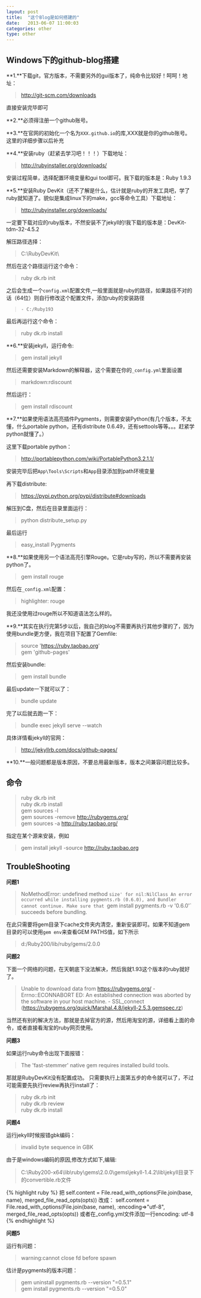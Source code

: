 ```yaml
---
layout: post
title:  "这个Blog是如何搭建的"
date:   2013-06-07 11:00:03
categories: other
type: other
---
```


## Windows下的github-blog搭建

**1.**下载git，官方版本，不需要另外的gui版本了，纯命令比较好！呵呵！地址：

> http://git-scm.com/downloads
  
直接安装完毕即可

**2.**必须得注册一个github账号。

**3.**在官网的初始化一个名为`XXX.github.io`的库,XXX就是你的github账号。这里的详细步骤以后补充

**4.**安装ruby（赶紧去学习吧！！！）下载地址：

> http://rubyinstaller.org/downloads/
  
安装过程简单，选择配置环境变量和gui tool即可。我下载的版本是：Ruby 1.9.3

**5.**安装Ruby DevKit（还不了解是什么，估计就是ruby的开发工具吧，学了ruby就知道了。貌似是集成linux下的make，gcc等命令工具）下载地址：

> http://rubyinstaller.org/downloads/
  
一定要下载对应的ruby版本，不然安装不了jekyll的!我下载的版本是：DevKit-tdm-32-4.5.2

解压路径选择：

> C:\RubyDevKit\

然后在这个路径运行这个命令：

> ruby dk.rb init

之后会生成一个`config.xml`配置文件,一般里面就是ruby的路径，如果路径不对的话（64位）则自行修改这个配置文件，添加ruby的安装路径

> `- C:/Ruby193`
  
最后再运行这个命令：

> ruby dk.rb install

**6.**安装jekyll，运行命令:

> gem install jekyll
  
然后还需要安装Markdown的解释器，这个需要在你的`_config.yml`里面设置

> markdown:rdiscount

然后运行：

> gem install rdiscount

**7.**如果使用语法高亮插件Pygments，则需要安装Python(有几个版本，不太懂，什么portable python，还有distribute 0.6.49，还有settools等等。。。赶紧学python就懂了。）

这里下载portable python：

> http://portablepython.com/wiki/PortablePython3.2.1.1/
  
安装完毕后把`App\Tools\Scripts`和`App`目录添加到path环境变量

再下载distribute:

> https://pypi.python.org/pypi/distribute#downloads
  
解压到C盘，然后在目录里面运行：

> python distribute_setup.py
  
最后运行

>easy_install Pygments

**8.**如果使用另一个语法高亮引擎Rouge。它是ruby写的，所以不需要再安装python了。

>gem install rouge

然后在`_config.xml`配置：
>highlighter: rouge

我还没使用过rouge所以不知道语法怎么样的。

**9.**其实在执行完第5步以后，我自己的blog不需要再执行其他步骤的了，因为使用bundle更方便，我在项目下配置了Gemfile:

>source 'https://ruby.taobao.org'  
gem 'github-pages'

然后安装bundle:

>gem install bundle

最后update一下就可以了：

>bundle update

完了以后就去跑一下：

>bundle exec jekyll serve --watch

具体详情看jekyll的官网：
>http://jekyllrb.com/docs/github-pages/

**10.**一般问题都是版本原因，不要总用最新版本，版本之间兼容问题比较多。


## 命令

> ruby dk.rb init  
ruby dk.rb install  
gem sources -l  
gem sources -remove http://rubygems.org/  
gem sources -a http://ruby.taobao.org/

指定在某个源来安装，例如
> gem install jekyll -source http://ruby.taobao.org

## TroubleShooting

**问题1**

>NoMethodError: undefined method `size' for nil:NilClass
An error occurred while installing pygments.rb (0.6.0), and Bundler cannot
continue.
Make sure that `gem install pygments.rb -v '0.6.0'` succeeds before bundling.

在此只需要将gem目录下cache文件夹内清空，重新安装即可。如果不知道gem目录的可以使用`gem env`来查看GEM PATHS值，如下所示

> d:/Ruby200/lib/ruby/gems/2.0.0

**问题2**

下面一个网络的问题，在天朝底下没法解决，然后我就1.93这个版本的ruby就好了。

>Unable to download data from https://rubygems.org/ - Errno::ECONNABORT ED: An established connection was aborted by the software in your host machine. - SSL_connect (https://rubygems.org/quick/Marshal.4.8/jekyll-2.5.3.gemspec.rz)

当然还有别的解决方法，那就是去掉官方的源，然后用淘宝的源，详细看上面的命令，或者直接看淘宝的ruby网页使用。

**问题3**

如果运行ruby命令出现下面报错：
> The 'fast-stemmer' native gem requires installed build tools.

那就是RubyDevKit没有配置成功。
只需要执行上面第五步的命令就可以了，不过可能需要先执行review再执行install了：

> ruby dk.rb init  
ruby dk.rb review  
ruby dk.rb install

**问题4**

运行jekyll时候报错gbk编码：

> invalid byte sequence in GBK
  
由于是windows编码的原因,修改方式如下,编辑:

> C:\Ruby200-x64\lib\ruby\gems\2.0.0\gems\jekyll-1.4.2\lib\jekyll目录下的convertible.rb文件

{% highlight ruby %}
把
self.content = File.read_with_options(File.join(base, name),
                                              merged_file_read_opts(opts))
改成：
self.content = File.read_with_options(File.join(base, name), :encoding=>"utf-8",
                                              merged_file_read_opts(opts))
或者在_config.yml文件添加一行encoding: utf-8
{% endhighlight %}

**问题5**

运行有问题：

> warning:cannot close fd before spawn

估计是pygments的版本问题：

>gem uninstall pygments.rb --version "=0.5.1"  
gem install pygments.rb --version "=0.5.0"